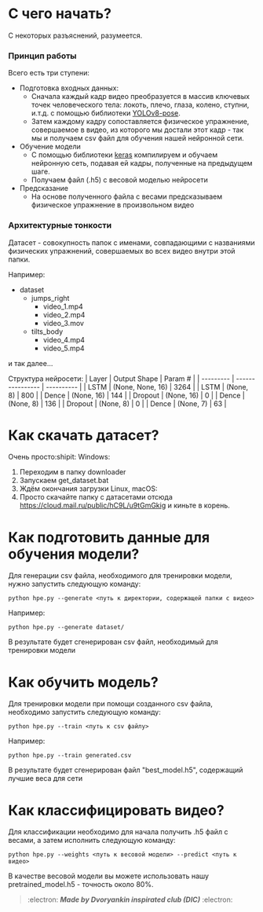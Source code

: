 # С чего начать?
С некоторых разъяснений, разумеется.

### Принцип работы
Всего есть три ступени:
- Подготовка входных данных:
  - Сначала каждый кадр видео преобразуется в массив ключевых точек человеческого тела: локоть, плечо, глаза, колено, ступни, и.т.д. с помощью библиотеки [YOLOv8-pose](https://docs.ultralytics.com/tasks/pose/).
  - Затем каждому кадру сопоставляется физическое упражнение, совершаемое в видео, из которого мы достали этот кадр - так мы и получаем csv файл для обучения нашей нейронной сети.
- Обучение модели
  - С помощью библиотеки [keras](https://github.com/keras-team/keras) компилируем и обучаем нейронную сеть, подавая ей кадры, полученные на предыдущем шаге.
  - Получаем файл (.h5) с весовой моделью нейросети
- Предсказание
  - На основе полученного файла с весами предсказываем физическое упражнение в произвольном видео


### Архитектурные тонкости
Датасет - совокупность папок с именами, совпадающими с названиями физических упражнений, совершаемых во всех видео внутри этой папки.

Например:

- dataset
  - jumps_right
      - video_1.mp4    
      - video_2.mp4  
      - video_3.mov
  - tilts_body
      - video_4.mp4
      - video_5.mp4

и так далее...

Структура нейросети:
|   Layer   |   Output Shape   |   Param #  |
| --------- | ---------------- | ---------- |
| LSTM      | (None, None, 16) | 3264       |
| LSTM      | (None, 8)        | 800        |
| Dence     | (None, 16)       | 144        |
| Dropout   | (None, 16)       | 0          |
| Dence     | (None, 8)        | 136        |
| Dropout   | (None, 8)        | 0          |
| Dence     | (None, 7)        | 63         |


# Как скачать датасет?
Очень просто:shipit:
Windows:
1. Переходим в папку downloader
2. Запускаем get_dataset.bat
3. Ждём окончания загрузки
Linux, macOS: 
1. Просто скачайте папку с датасетами отсюда https://cloud.mail.ru/public/hC9L/u9tGmGkig и киньте в корень.

# Как подготовить данные для обучения модели?
Для генерации csv файла, необходимого для тренировки модели, нужно запустить следующую команду:
```
python hpe.py --generate <путь к директории, содержащей папки с видео>
```
Например:
```
python hpe.py --generate dataset/
```

В результате будет сгенерирован csv файл, необходимый для тренировки модели

# Как обучить модель?
Для тренировки модели при помощи созданного csv файла, необходимо запустить следующую команду:
```
python hpe.py --train <путь к csv файлу>
```

Например:
```
python hpe.py --train generated.csv
```
В результате будет сгенерирован файл "best_model.h5", содержащий лучшие веса для сети

# Как классифицировать видео?
Для классификации необходимо для начала получить .h5 файл с весами, а затем исполнить следующую команду:
```
python hpe.py --weights <путь к весовой модели> --predict <путь к видео>
```
В качестве весовой модели вы можете использовать нашу pretrained_model.h5 - точность около 80%.


>:electron:	***Made by Dvoryankin inspirated club (DIC)***   :electron:	
